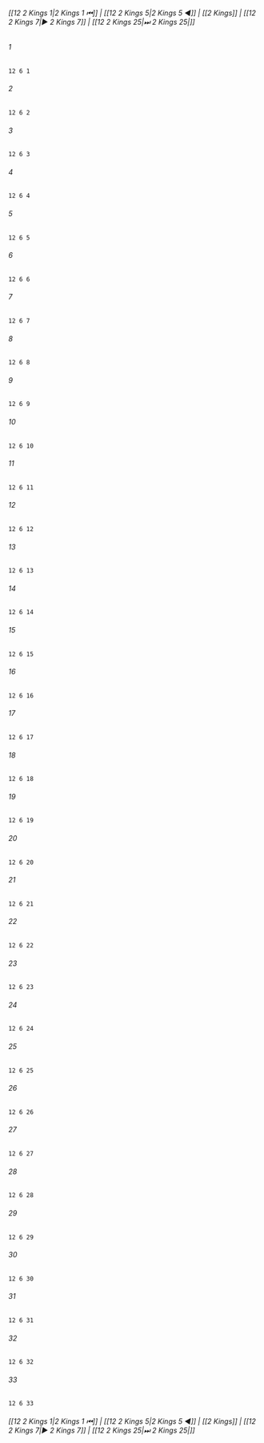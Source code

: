 
###### [[12 2 Kings 1|2 Kings 1 ⏮]] | [[12 2 Kings 5|2 Kings 5 ◀]] | [[2 Kings]] | [[12 2 Kings 7|▶ 2 Kings 7]] | [[12 2 Kings 25|⏭ 2 Kings 25|]]

###### 1
``` verse
12 6 1 
```
###### 2
``` verse
12 6 2 
```
###### 3
``` verse
12 6 3 
```
###### 4
``` verse
12 6 4 
```
###### 5
``` verse
12 6 5 
```
###### 6
``` verse
12 6 6 
```
###### 7
``` verse
12 6 7 
```
###### 8
``` verse
12 6 8 
```
###### 9
``` verse
12 6 9 
```
###### 10
``` verse
12 6 10 
```
###### 11
``` verse
12 6 11 
```
###### 12
``` verse
12 6 12 
```
###### 13
``` verse
12 6 13 
```
###### 14
``` verse
12 6 14 
```
###### 15
``` verse
12 6 15 
```
###### 16
``` verse
12 6 16 
```
###### 17
``` verse
12 6 17 
```
###### 18
``` verse
12 6 18 
```
###### 19
``` verse
12 6 19 
```
###### 20
``` verse
12 6 20 
```
###### 21
``` verse
12 6 21 
```
###### 22
``` verse
12 6 22 
```
###### 23
``` verse
12 6 23 
```
###### 24
``` verse
12 6 24 
```
###### 25
``` verse
12 6 25 
```
###### 26
``` verse
12 6 26 
```
###### 27
``` verse
12 6 27 
```
###### 28
``` verse
12 6 28 
```
###### 29
``` verse
12 6 29 
```
###### 30
``` verse
12 6 30 
```
###### 31
``` verse
12 6 31 
```
###### 32
``` verse
12 6 32 
```
###### 33
``` verse
12 6 33 
```

###### [[12 2 Kings 1|2 Kings 1 ⏮]] | [[12 2 Kings 5|2 Kings 5 ◀]] | [[2 Kings]] | [[12 2 Kings 7|▶ 2 Kings 7]] | [[12 2 Kings 25|⏭ 2 Kings 25|]]

